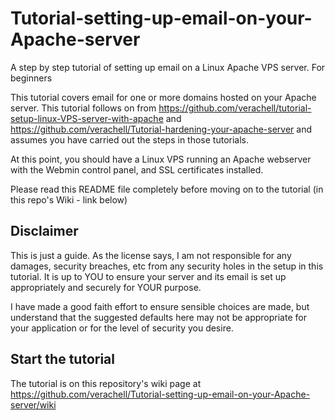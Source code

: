# Tutorial-setting-up-email-on-your-Apache-server
A step by step tutorial of setting up email on a Linux Apache VPS server. For beginners 

This tutorial covers email for one or more domains hosted on your Apache server. This tutorial follows on from https://github.com/verachell/tutorial-setup-linux-VPS-server-with-apache and https://github.com/verachell/Tutorial-hardening-your-apache-server and assumes you have carried out the steps in those tutorials.

At this point, you should have a Linux VPS running an Apache webserver with the Webmin control panel, and SSL certificates installed.

Please read this README file completely before moving on to the tutorial (in this repo's Wiki - link below)

## Disclaimer
This is just a guide. As the license says, I am not responsible for any damages, security breaches, etc from any security holes in the setup in this tutorial. It is up to YOU to ensure your server and its email is set up appropriately and securely for YOUR purpose.

I have made a good faith effort to ensure sensible choices are made, but understand that the suggested defaults here may not be appropriate for your application or for the level of security you desire.

## Start the tutorial
The tutorial is on this repository's wiki page at https://github.com/verachell/Tutorial-setting-up-email-on-your-Apache-server/wiki 

